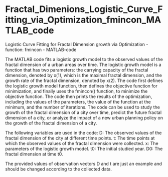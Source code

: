 # Fractal_Dimenions_Logistic_Curve_Fitting_via_Optimization_fmincon_MATLAB_code
Logistic Curve Fitting for Fractal Dimension growth via Optimization - function: fmincon - MATLAB-code

The MATLAB code fits a logistic growth model to the observed values of the fractal dimension of a urban areas over time. The logistic growth model is a function that has two parameters: the carrying capacity of the fractal dimension, denoted by x(1), which is the maximal fractal dimension, and the growth rate of the fractal dimension, denoted by x(2). The code first defines the logistic growth model function, then defines the objective function for minimization, and finally uses the fmincon() function, to minimize the objective function. The code then prints the results of the optimization, including the values of the parameters, the value of the function at the minimum, and the number of iterations. The code can be used to study the growth of the fractal dimension of a city over time, predict the future fractal dimension of a city, or analyze the impact of a new urban planning policy on the growth of the fractal dimension of a city.

The following variables are used in the code:
D: The observed values of the fractal dimension of the city at different time points.
t: The time points at which the observed values of the fractal dimension were collected.
x: The parameters of the logistic growth model.
t0: The initial studied year.
D0: The fractal dimension at time t0.

The provided values of observation vectors D and t are just an example and should be changed according to the collected data.

